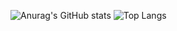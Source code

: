 ![Anurag's GitHub stats](https://github-readme-stats.vercel.app/api?username=AnimatorBear&show_icons=true&theme=transparent&title_color=FF6600&text_color=ffaaaa&icon_color=FF0000)
![Top Langs](https://github-readme-stats-amber-five-16.vercel.app/api/top-langs/?username=AnimatorBear&show_icons=true&theme=transparent&title_color=FF6600&text_color=ffaaaa&icon_color=FF0000)
